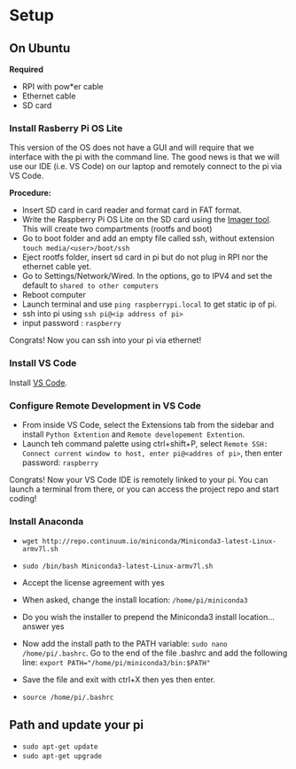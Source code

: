 # Setup
## On Ubuntu

**Required**
* RPI with pow*er cable
* Ethernet cable
* SD card

### Install Rasberry Pi OS Lite
This version of the OS does not have a GUI and will require that we interface with the pi with the command line. The good news is that we will use our IDE (i.e. VS Code) on our laptop and remotely connect to the pi via VS Code.

**Procedure:**
* Insert SD card in card reader and format card in FAT format.
* Write the Raspberry Pi OS Lite on the SD card using the [Imager tool](https://www.raspberrypi.com/software/). This will create two compartments (rootfs and boot)
* Go to boot folder and add an empty file called ssh, without extension `touch media/<user>/boot/ssh`
* Eject rootfs folder, insert sd card in pi but do not plug in RPI nor the ethernet cable yet. 
* Go to Settings/Network/Wired. In the options, go to IPV4 and set the default to `shared to other computers`
* Reboot computer
* Launch terminal and use `ping raspberrypi.local` to get static ip of pi. 
* ssh into pi using `ssh pi@<ip address of pi>`
* input password : `raspberry`

Congrats! Now you can ssh into your pi via ethernet!

### Install VS Code
Install [VS Code](https://code.visualstudio.com/Download?WT.mc_id=academic-11397-jabenn).

### Configure Remote Development in VS Code
* From inside VS Code, select the Extensions tab from the sidebar and install `Python Extention` and `Remote developement Extention`. 
* Launch teh command palette using ctrl+shift+P, select `Remote SSH: Connect current window to host, enter pi@<addres of pi>`, then enter password: `raspberry`

Congrats! Now your VS Code IDE is remotely linked to your pi. You can launch a terminal from there, or you can access the project repo and start coding!

### Install Anaconda
* `wget http://repo.continuum.io/miniconda/Miniconda3-latest-Linux-armv7l.sh`

* `sudo /bin/bash Miniconda3-latest-Linux-armv7l.sh`

* Accept the license agreement with yes
* When asked, change the install location: `/home/pi/miniconda3`
* Do you wish the installer to prepend the Miniconda3 install location... answer yes
* Now add the install path to the PATH variable: `sudo nano /home/pi/.bashrc`. Go to the end of the file .bashrc and add the following line: `export PATH="/home/pi/miniconda3/bin:$PATH"`
* Save the file and exit with ctrl+X then yes then enter. 
* `source /home/pi/.bashrc`

## Path and update your pi
* `sudo apt-get update`
* `sudo apt-get upgrade`
